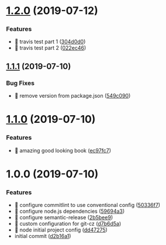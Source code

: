 # [1.2.0](https://github.com/rcmoutinho/automated-release/compare/v1.1.1...v1.2.0) (2019-07-12)


### Features

* 🎸 travis test part 1 ([304d0d0](https://github.com/rcmoutinho/automated-release/commit/304d0d0))
* 🎸 travis test part 2 ([022ec46](https://github.com/rcmoutinho/automated-release/commit/022ec46))

## [1.1.1](https://github.com/rcmoutinho/automated-release/compare/v1.1.0...v1.1.1) (2019-07-10)


### Bug Fixes

* 🐛 remove version from package.json ([549c090](https://github.com/rcmoutinho/automated-release/commit/549c090))

# [1.1.0](https://github.com/rcmoutinho/automated-release/compare/v1.0.0...v1.1.0) (2019-07-10)


### Features

* 🎸 amazing good looking book ([ec97fc7](https://github.com/rcmoutinho/automated-release/commit/ec97fc7))

# 1.0.0 (2019-07-10)


### Features

* 🎸 configure commitlint to use conventional config ([50336f7](https://github.com/rcmoutinho/automated-release/commit/50336f7))
* 🎸 configure node.js dependencies ([59694a3](https://github.com/rcmoutinho/automated-release/commit/59694a3))
* 🎸 configure semantic-release ([2b5bee9](https://github.com/rcmoutinho/automated-release/commit/2b5bee9))
* 🎸 custom configuration for git-cz ([d7b6d5a](https://github.com/rcmoutinho/automated-release/commit/d7b6d5a))
* 🎸 node initial project config ([dd47275](https://github.com/rcmoutinho/automated-release/commit/dd47275))
* initial commit ([d2b16a1](https://github.com/rcmoutinho/automated-release/commit/d2b16a1))
